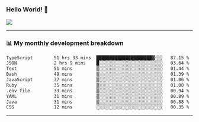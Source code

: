 ### Hello World! 👋

<a>
  <img align="center" src="https://github-readme-stats.vercel.app/api?username=megatunger&count_private=true&include_all_commits=true&bg_color=30,56CCF2,2F80ED&title_color=fff&text_color=fff" />
</a>

------
### 📊 My monthly development breakdown

<!--START_SECTION:waka-->

```txt
TypeScript        51 hrs 33 mins  █████████████████████▓░░░   87.15 %
JSON              2 hrs 9 mins    █░░░░░░░░░░░░░░░░░░░░░░░░   03.64 %
Text              51 mins         ▒░░░░░░░░░░░░░░░░░░░░░░░░   01.44 %
Bash              49 mins         ▒░░░░░░░░░░░░░░░░░░░░░░░░   01.39 %
JavaScript        37 mins         ▒░░░░░░░░░░░░░░░░░░░░░░░░   01.06 %
Ruby              35 mins         ▒░░░░░░░░░░░░░░░░░░░░░░░░   01.00 %
.env file         33 mins         ▒░░░░░░░░░░░░░░░░░░░░░░░░   00.94 %
YAML              31 mins         ▒░░░░░░░░░░░░░░░░░░░░░░░░   00.89 %
Java              31 mins         ▒░░░░░░░░░░░░░░░░░░░░░░░░   00.88 %
CSS               12 mins         ░░░░░░░░░░░░░░░░░░░░░░░░░   00.35 %
```

<!--END_SECTION:waka-->

------
